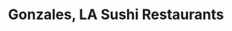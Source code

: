 ---
layout: city
title: Gonzales, LA Sushi Restaurants
permalink: /louisiana/gonzales/
stateAbbr: LA
stateName: Louisiana
cityName: Gonzales
---
